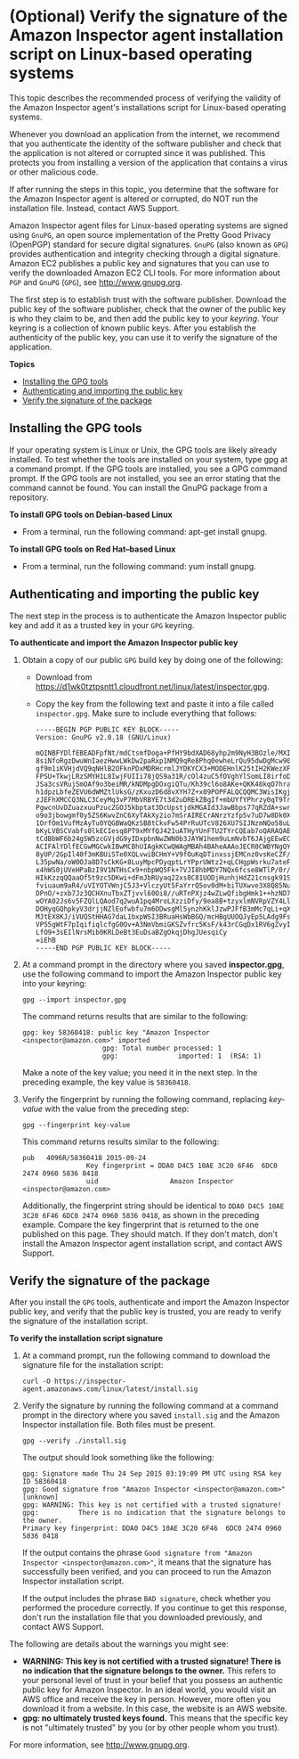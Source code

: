 # \(Optional\) Verify the signature of the Amazon Inspector agent installation script on Linux\-based operating systems<a name="inspector_verify-sig-agent-download-linux"></a>

This topic describes the recommended process of verifying the validity of the Amazon Inspector agent's installations script for Linux\-based operating systems\. 

Whenever you download an application from the internet, we recommend that you authenticate the identity of the software publisher and check that the application is not altered or corrupted since it was published\. This protects you from installing a version of the application that contains a virus or other malicious code\.

If after running the steps in this topic, you determine that the software for the Amazon Inspector agent is altered or corrupted, do NOT run the installation file\. Instead, contact AWS Support\.

Amazon Inspector agent files for Linux\-based operating systems are signed using `GnuPG`, an open source implementation of the Pretty Good Privacy \(OpenPGP\) standard for secure digital signatures\. `GnuPG` \(also known as `GPG`\) provides authentication and integrity checking through a digital signature\. Amazon EC2 publishes a public key and signatures that you can use to verify the downloaded Amazon EC2 CLI tools\. For more information about `PGP` and `GnuPG` \(`GPG`\), see [http://www\.gnupg\.org](http://www.gnupg.org)\.

The first step is to establish trust with the software publisher\. Download the public key of the software publisher, check that the owner of the public key is who they claim to be, and then add the public key to your *keyring*\. Your keyring is a collection of known public keys\. After you establish the authenticity of the public key, you can use it to verify the signature of the application\.

**Topics**
+ [Installing the GPG tools](#inspector_verify-signature-of-agent-download-install-tools)
+ [Authenticating and importing the public key](#inspector_verify-signature-of-agent-download-authenticate-import-public-key)
+ [Verify the signature of the package](#inspector_verify-signature-of-agent-package)

## Installing the GPG tools<a name="inspector_verify-signature-of-agent-download-install-tools"></a>

If your operating system is Linux or Unix, the GPG tools are likely already installed\. To test whether the tools are installed on your system, type gpg at a command prompt\. If the GPG tools are installed, you see a GPG command prompt\. If the GPG tools are not installed, you see an error stating that the command cannot be found\. You can install the GnuPG package from a repository\. 

**To install GPG tools on Debian\-based Linux**
+ From a terminal, run the following command: apt\-get install gnupg\.

**To install GPG tools on Red Hat–based Linux**
+ From a terminal, run the following command: yum install gnupg\.

## Authenticating and importing the public key<a name="inspector_verify-signature-of-agent-download-authenticate-import-public-key"></a>

The next step in the process is to authenticate the Amazon Inspector public key and add it as a trusted key in your `GPG` keyring\.

**To authenticate and import the Amazon Inspector public key**

1. Obtain a copy of our public `GPG` build key by doing one of the following:
   + Download from [https://d1wk0tztpsntt1\.cloudfront\.net/linux/latest/inspector\.gpg](https://d1wk0tztpsntt1.cloudfront.net/linux/latest/inspector.gpg)\.
   + Copy the key from the following text and paste it into a file called `inspector.gpg`\. Make sure to include everything that follows:

     ```
     -----BEGIN PGP PUBLIC KEY BLOCK-----
     Version: GnuPG v2.0.18 (GNU/Linux)
     
     mQINBFYDlfEBEADFpfNt/mdCtsmfDoga+PfHY9bdXAD68yhp2m9NyH3BOzle/MXI
     8siNfoRgzDwuWnIaezHwwLWkDw2paRxp1NMQ9qRe8Phq0ewheLrQu95dwDgMcw90
     gf9m1iKVHjdVQ9qNHlB2OFknPDxMDRHcrmlJYDKYCX3+MODEHnlK25tIH2KWezXP
     FPSU+TkwjLRzSMYH1L8IwjFUIIi78jQS9a31R/cOl4zuC5fOVghYlSomLI8irfoD
     JSa3csVRujSmOAf9o3beiMR/kNDMpgDOxgiQTu/Kh39cl6o8AKe+QKK48kqO7hra
     h1dpzLbfeZEVU6dWMZtlUksG/zKxuzD6d8vXYH7Z+x09POPFALQCQQMC3WisIKgj
     zJEFhXMCCQ3NLC3CeyMq3vP7MbVRBYE7t3d2uDREkZBgIf+mbUYfYPhrzy0qT9Tr
     PgwcnUvDZuazxuuPzucZGOJ5kbptat3DcUpstjdkMGAId3JawBbps77qRZdA+swr
     o9o3jbowgmf0y5ZS6KwvZnC6XyTAkXy2io7mSrAIRECrANrzYzfp5v7uD7w8Dk0X
     1OrfOm1VufMzAyTu0YQGBWaQKzSB8tCkvFw54PrRuUTcV826XU7SIJNzmNQo58uL
     bKyLVBSCVabfs0lkECIesq8PT9xMYfQJ421uATHyYUnFTU2TYrCQEab7oQARAQAB
     tCdBbWF6b24gSW5zcGVjdG9yIDxpbnNwZWN0b3JAYW1hem9uLmNvbT6JAjgEEwEC
     ACIFAlYDlfECGwMGCwkIBwMCBhUIAgkKCwQWAgMBAh4BAheAAAoJECR0CWBYNgQY
     8yUP/2GpIl40f3mKBUiSTe0XQLvwiBCHmY+V9fOuKqDTinxssjEMCnz0vsKeCZF/
     L35pwNa/oW0OJa8D7sCkKG+8LuyMpcPDyqptLrYPprUWtz2+qLCHgpWsrku7ateF
     x4hWS0jUVeHPaBzI9V1NTHsCx9+nbpWQ5Fk+7VJI8hbMDY7NQx6fcse8WTlP/0r/
     HIkKzzqQQaaOf5t9zc5DKwi+dFmJbRUyaq22xs8C81UODjHunhjHdZ21cnsgk91S
     fviuaum9aR4/uVIYOTVWnjC5J3+VlczyUt5FaYrrQ5ov0dM+biTUXwve3X8Q85Nu
     DPnO/+zxb7Jz3QCHXnuTbxZTjvvl60Oi8//uRTnPXjz4wZLwQfibgHmk1++hzND7
     wOYA02Js6v5FZQlLQAod7q2wuA1pq4MroLXzziDfy/9ea8B+tzyxlmNVRpVZY4Ll
     DOHyqGQhpkyV3drjjNZlEofwbfu7m6ODwsgMl5ynzhKklJzwPJFfB3mMc7qLi+qX
     MJtEX8KJ/iVUQStHHAG7daL1bxpWSI3BRuaHsWbBGQ/mcHBgUUOQJyEp5LAdg9Fs
     VP55gWtF7pIqifiqlcfgG0Ov+A3NmVbmiGKSZvfrc5KsF/k43rCGqDx1RV6gZvyI
     LfO9+3sEIlNrsMib0KRLDeBt3EuDsaBZgOkqjDhgJUesqiCy
     =iEhB
     -----END PGP PUBLIC KEY BLOCK-----
     ```

1. At a command prompt in the directory where you saved **inspector\.gpg**, use the following command to import the Amazon Inspector public key into your keyring:

   ```
   gpg --import inspector.gpg
   ```

   The command returns results that are similar to the following:

   ```
   gpg: key 58360418: public key "Amazon Inspector <inspector@amazon.com>" imported
                       gpg: Total number processed: 1
                       gpg:               imported: 1  (RSA: 1)
   ```

   Make a note of the key value; you need it in the next step\. In the preceding example, the key value is `58360418`\.

1. Verify the fingerprint by running the following command, replacing *key\-value* with the value from the preceding step:

   ```
   gpg --fingerprint key-value
   ```

   This command returns results similar to the following:

   ```
   pub   4096R/58360418 2015-09-24
                   Key fingerprint = DDA0 D4C5 10AE 3C20 6F46  6DC0 2474 0960 5836 0418
                   uid                  Amazon Inspector <inspector@amazon.com>
   ```

   Additionally, the fingerprint string should be identical to `DDA0 D4C5 10AE 3C20 6F46 6DC0 2474 0960 5836 0418`, as shown in the preceding example\. Compare the key fingerprint that is returned to the one published on this page\. They should match\. If they don't match, don't install the Amazon Inspector agent installation script, and contact AWS Support\. 

## Verify the signature of the package<a name="inspector_verify-signature-of-agent-package"></a>

After you install the `GPG` tools, authenticate and import the Amazon Inspector public key, and verify that the public key is trusted, you are ready to verify the signature of the installation script\. 

**To verify the installation script signature**

1. At a command prompt, run the following command to download the signature file for the installation script:

   ```
   curl -O https://inspector-agent.amazonaws.com/linux/latest/install.sig
   ```

1. Verify the signature by running the following command at a command prompt in the directory where you saved `install.sig` and the Amazon Inspector installation file\. Both files must be present\.

   ```
   gpg --verify ./install.sig
   ```

   The output should look something like the following:

   ```
   gpg: Signature made Thu 24 Sep 2015 03:19:09 PM UTC using RSA key ID 58360418
   gpg: Good signature from "Amazon Inspector <inspector@amazon.com>" [unknown]
   gpg: WARNING: This key is not certified with a trusted signature!
   gpg:          There is no indication that the signature belongs to the owner.
   Primary key fingerprint: DDA0 D4C5 10AE 3C20 6F46  6DC0 2474 0960 5836 0418
   ```

   If the output contains the phrase `Good signature from "Amazon Inspector <inspector@amazon.com>"`, it means that the signature has successfully been verified, and you can proceed to run the Amazon Inspector installation script\.

   If the output includes the phrase `BAD signature`, check whether you performed the procedure correctly\. If you continue to get this response, don't run the installation file that you downloaded previously, and contact AWS Support\.

The following are details about the warnings you might see: 
+ **WARNING: This key is not certified with a trusted signature\! There is no indication that the signature belongs to the owner\.** This refers to your personal level of trust in your belief that you possess an authentic public key for Amazon Inspector\. In an ideal world, you would visit an AWS office and receive the key in person\. However, more often you download it from a website\. In this case, the website is an AWS website\. 
+ **gpg: no ultimately trusted keys found\.** This means that the specific key is not "ultimately trusted" by you \(or by other people whom you trust\)\.

For more information, see [http://www\.gnupg\.org](http://www.gnupg.org)\.
